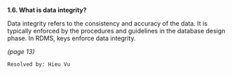**1.6. What is data integrity?**

Data integrity refers to the consistency and accuracy of the data. It is
typically enforced by the procedures and guidelines in the database design
phase. In RDMS, keys enforce data integrity.

*(page 13)*

`Resolved by: Hieu Vu`

